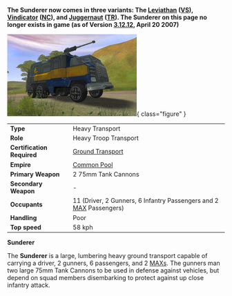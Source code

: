 **The Sunderer now comes in three variants: The [Leviathan](Leviathan.md)
([VS](../factions/Vanu_Sovereignty.md)), [Vindicator](Vindicator.md)
([NC](../factions/New_Conglomerate.md)), and [Juggernaut](Juggernaut.md)
([TR](../factions/Terran_Republic.md)). The Sunderer on this page no longer exists in
game (as of Version [3.12.12](../patches/3.12.12.md), April 20 2007)**

![Sunderer](../images/Sunderer.jpg){ class="figure" }

|                            |                                                                                                               |
| -------------------------- | ------------------------------------------------------------------------------------------------------------- |
| **Type**                   | Heavy Transport                                                                                               |
| **Role**                   | Heavy Troop Transport                                                                                         |
| **Certification Required** | [Ground Transport](../certifications/Ground_Transport.md)                                                     |
| **Empire**                 | [Common Pool](../terminology/Common_Pool.md)                                                                  |
| **Primary Weapon**         | 2 75mm Tank Cannons                                                                                           |
| **Secondary Weapon**       | \-                                                                                                            |
| **Occupants**              | 11 (Driver, 2 Gunners, 6 Infantry Passengers and 2 [MAX](../armor/Mechanized_Assault_Exo-Suit.md) Passengers) |
| **Handling**               | Poor                                                                                                          |
| **Top speed**              | 58 kph                                                                                                        |

**Sunderer**

The **Sunderer** is a large, lumbering heavy ground transport capable of
carrying a driver, 2 gunners, 6 passengers, and 2
[MAXs](../armor/Mechanized_Assault_Exo-Suit.md). The gunners man two large 75mm
Tank Cannons to be used in defense against vehicles, but depend on squad members
disembarking to protect against up close infantry attack.
